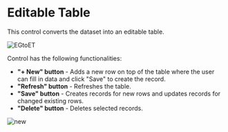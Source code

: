# Editable Table

This control converts the dataset into an editable table.

![EGtoET](https://user-images.githubusercontent.com/108401084/236480637-9d16b3f4-f835-4a6f-b151-1463d54f754b.png)

Control has the following functionalities: 
- **"+ New" button** - Adds a new row on top of the table where the user can fill in data and click "Save" to create the record.
- **"Refresh" button** - Refreshes the table.
- **"Save" button** - Creates records for new rows and updates records for changed existing rows.
- **"Delete" button** - Deletes selected records.

![new](https://user-images.githubusercontent.com/108401084/236482843-1d39cee7-7bac-441b-b894-decf59eb668a.png)
